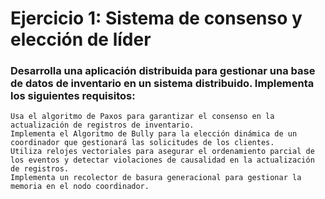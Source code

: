 # Ejercicio 1: Sistema de consenso y elección de líder

### Desarrolla una aplicación distribuida para gestionar una base de datos de inventario en un sistema distribuido. Implementa los siguientes requisitos:

    Usa el algoritmo de Paxos para garantizar el consenso en la actualización de registros de inventario.
    Implementa el Algoritmo de Bully para la elección dinámica de un coordinador que gestionará las solicitudes de los clientes.
    Utiliza relojes vectoriales para asegurar el ordenamiento parcial de los eventos y detectar violaciones de causalidad en la actualización de registros.
    Implementa un recolector de basura generacional para gestionar la memoria en el nodo coordinador.



